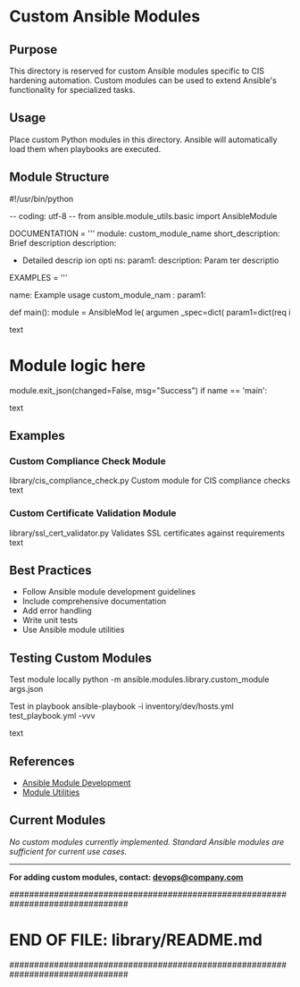 # Custom Ansible Modules

## Purpose

This directory is reserved for custom Ansible modules specific to CIS hardening automation. Custom modules can be used to extend Ansible's functionality for specialized tasks.

## Usage

Place custom Python modules in this directory. Ansible will automatically load them when playbooks are executed.

## Module Structure

#!/usr/bin/python

-- coding: utf-8 --
from ansible.module_utils.basic import AnsibleModule

DOCUMENTATION = '''
module: custom_module_name
short_description: Brief description
description:
- Detailed descrip
ion opti
ns:
param1: description: Param
ter descriptio


EXAMPLES = '''

name: Example usage
custom_module_nam
: param1:

def main():
module = AnsibleMod
le( argumen
_spec=dict( param1=dict(req
i

text
# Module logic here

module.exit_json(changed=False, msg="Success")
if name == 'main':

text

## Examples

### Custom Compliance Check Module

library/cis_compliance_check.py
Custom module for CIS compliance checks
text

### Custom Certificate Validation Module

library/ssl_cert_validator.py
Validates SSL certificates against requirements
text

## Best Practices

- Follow Ansible module development guidelines
- Include comprehensive documentation
- Add error handling
- Write unit tests
- Use Ansible module utilities

## Testing Custom Modules

Test module locally
python -m ansible.modules.library.custom_module args.json

Test in playbook
ansible-playbook -i inventory/dev/hosts.yml test_playbook.yml -vvv

text

## References

- [Ansible Module Development](https://docs.ansible.com/ansible/latest/dev_guide/developing_modules_general.html)
- [Module Utilities](https://docs.ansible.com/ansible/latest/dev_guide/developing_module_utilities.html)

## Current Modules

*No custom modules currently implemented. Standard Ansible modules are sufficient for current use cases.*

---

**For adding custom modules, contact: devops@company.com**

################################################################################
# END OF FILE: library/README.md
################################################################################